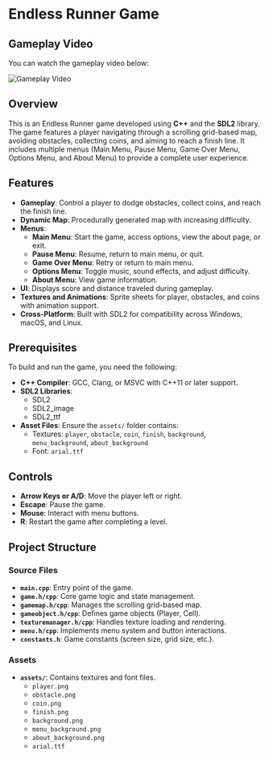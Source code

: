 # Endless Runner Game

## Gameplay Video

You can watch the gameplay video below:

![Gameplay Video](https://youtu.be/uDZLCjpUWxQ)

## Overview

This is an Endless Runner game developed using **C++** and the **SDL2** library. The game features a player navigating through a scrolling grid-based map, avoiding obstacles, collecting coins, and aiming to reach a finish line. It includes multiple menus (Main Menu, Pause Menu, Game Over Menu, Options Menu, and About Menu) to provide a complete user experience.

## Features

- **Gameplay**: Control a player to dodge obstacles, collect coins, and reach the finish line.
- **Dynamic Map**: Procedurally generated map with increasing difficulty.
- **Menus**:
  - **Main Menu**: Start the game, access options, view the about page, or exit.
  - **Pause Menu**: Resume, return to main menu, or quit.
  - **Game Over Menu**: Retry or return to main menu.
  - **Options Menu**: Toggle music, sound effects, and adjust difficulty.
  - **About Menu**: View game information.
- **UI**: Displays score and distance traveled during gameplay.
- **Textures and Animations**: Sprite sheets for player, obstacles, and coins with animation support.
- **Cross-Platform**: Built with SDL2 for compatibility across Windows, macOS, and Linux.

## Prerequisites

To build and run the game, you need the following:

- **C++ Compiler**: GCC, Clang, or MSVC with C++11 or later support.
- **SDL2 Libraries**:
  - SDL2
  - SDL2_image
  - SDL2_ttf
- **Asset Files**: Ensure the `assets/` folder contains:
  - Textures: `player`, `obstacle`, `coin`, `finish`, `background`, `menu_background`, `about_background`
  - Font: `arial.ttf`

## Controls

- **Arrow Keys or A/D**: Move the player left or right.
- **Escape**: Pause the game.
- **Mouse**: Interact with menu buttons.
- **R**: Restart the game after completing a level.

## Project Structure

### Source Files

- **`main.cpp`**: Entry point of the game.
- **`game.h/cpp`**: Core game logic and state management.
- **`gamemap.h/cpp`**: Manages the scrolling grid-based map.
- **`gameobject.h/cpp`**: Defines game objects (Player, Cell).
- **`texturemanager.h/cpp`**: Handles texture loading and rendering.
- **`menu.h/cpp`**: Implements menu system and button interactions.
- **`constants.h`**: Game constants (screen size, grid size, etc.).

### Assets

- **`assets/`**: Contains textures and font files.
  - `player.png`
  - `obstacle.png`
  - `coin.png`
  - `finish.png`
  - `background.png`
  - `menu_background.png`
  - `about_background.png`
  - `arial.ttf`
